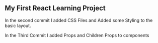 ## My First React Learning Project

In the second commit I added CSS Files and Added some Styling to the basic layout.

In the Third Commit I added Props and Children Props to components
